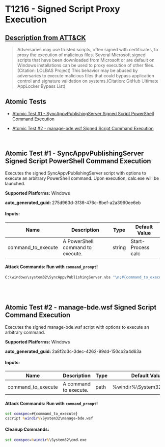 # T1216 - Signed Script Proxy Execution
## [Description from ATT&CK](https://attack.mitre.org/techniques/T1216)
<blockquote>

Adversaries may use trusted scripts, often signed with certificates, to proxy the execution of malicious files. Several Microsoft signed scripts that have been downloaded from Microsoft or are default on Windows installations can be used to proxy execution of other files.(Citation: LOLBAS Project) This behavior may be abused by adversaries to execute malicious files that could bypass application control and signature validation on systems.(Citation: GitHub Ultimate AppLocker Bypass List)

</blockquote>

## Atomic Tests

- [Atomic Test #1 - SyncAppvPublishingServer Signed Script PowerShell Command Execution](#atomic-test-1---syncappvpublishingserver-signed-script-powershell-command-execution)

- [Atomic Test #2 - manage-bde.wsf Signed Script Command Execution](#atomic-test-2---manage-bdewsf-signed-script-command-execution)


<br/>

## Atomic Test #1 - SyncAppvPublishingServer Signed Script PowerShell Command Execution
Executes the signed SyncAppvPublishingServer script with options to execute an arbitrary PowerShell command.
Upon execution, calc.exe will be launched.

**Supported Platforms:** Windows


**auto_generated_guid:** 275d963d-3f36-476c-8bef-a2a3960ee6eb





#### Inputs:
| Name | Description | Type | Default Value |
|------|-------------|------|---------------|
| command_to_execute | A PowerShell command to execute. | string | Start-Process calc|


#### Attack Commands: Run with `command_prompt`! 


```cmd
C:\windows\system32\SyncAppvPublishingServer.vbs "\n;#{command_to_execute}"
```






<br/>
<br/>

## Atomic Test #2 - manage-bde.wsf Signed Script Command Execution
Executes the signed manage-bde.wsf script with options to execute an arbitrary command.

**Supported Platforms:** Windows


**auto_generated_guid:** 2a8f2d3c-3dec-4262-99dd-150cb2a4d63a





#### Inputs:
| Name | Description | Type | Default Value |
|------|-------------|------|---------------|
| command_to_execute | A command to execute. | path | %windir%&#92;System32&#92;calc.exe|


#### Attack Commands: Run with `command_prompt`! 


```cmd
set comspec=#{command_to_execute}
cscript %windir%\System32\manage-bde.wsf
```

#### Cleanup Commands:
```cmd
set comspec=%windir%\System32\cmd.exe
```





<br/>
